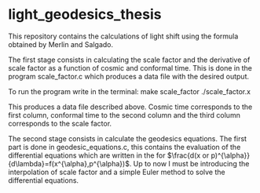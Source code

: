 # light_geodesics_thesis
This repository contains the calculations of light shift using the formula obtained by Merlin and Salgado.

The first stage consists in calculating the scale factor and the derivative of scale factor as a function of cosmic and conformal time. This is done in the program scale_factor.c which produces a data file with the desired output.

To run the program write in the terminal:
make scale_factor
./scale_factor.x

This produces a data file described above. Cosmic time corresponds to the first column, conformal time to the second column and the third column corresponds to the scale factor.

The second stage consists in calculate the geodesics equations. The first part is done in geodesic_equations.c, this contains the evaluation of the differential equations which are written in the for  $\frac{d(x or p)^{\alpha}}{d\lambda}=f(x^{\alpha},p^{\alpha})$.
Up to now I must be introducing the interpolation of scale factor and a simple Euler method to solve the differential equations.